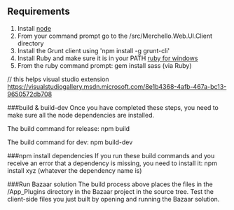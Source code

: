 ## Requirements

1. Install [node](http://nodejs.org/) 
2. From your command prompt go to the /src/Merchello.Web.UI.Client directory
3. Install the Grunt client using 'npm install -g grunt-cli'
4. Install Ruby and make sure it is in your PATH
[ruby for windows](http://rubyinstaller.org/downloads/)
5. From the ruby command prompt: gem install sass (via Ruby)

// this helps
visual studio extension https://visualstudiogallery.msdn.microsoft.com/8e1b4368-4afb-467a-bc13-9650572db708

###build & build-dev
Once you have completed these steps, you need to make sure all the node dependencies are installed.

The build command for release:
npm build

The build command for dev:
npm build-dev

###npm install dependencies
If you run these build commands and you receive an error that a dependency is missing, you need to install it:
npm install xyz (whatever the dependency name is)

###Run Bazaar solution 
The build process above places the files in the /App_Plugins directory in the Bazaar project in the source tree. Test the client-side files you just built by opening and running the Bazaar solution. 